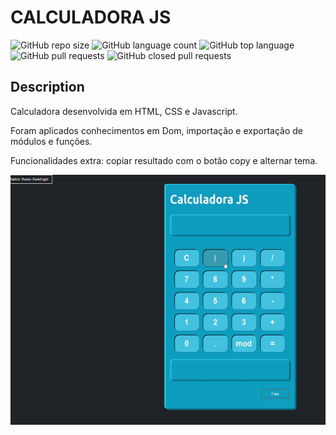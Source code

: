 # CALCULADORA JS
![GitHub repo size](https://img.shields.io/github/repo-size/Diego-Souza-Albuquerque/CALCULADORA-JS?style=plastic)
![GitHub language count](https://img.shields.io/github/languages/count/Diego-Souza-Albuquerque/CALCULADORA-JS?style=plastic)
![GitHub top language](https://img.shields.io/github/languages/top/Diego-Souza-Albuquerque/CALCULADORA-JS?style=plastic)
![GitHub pull requests](https://img.shields.io/github/issues-pr-raw/Diego-Souza-Albuquerque/CALCULADORA-JS?style=plastic)
![GitHub closed pull requests](https://img.shields.io/github/issues-pr-closed-raw/diegoshakan/app_covid19?style=plastic)

## Description
<p>Calculadora desenvolvida em HTML, CSS e Javascript.</p>
<p>Foram aplicados conhecimentos em Dom, importação e exportação de módulos e funções.</p>
<p>Funcionalidades extra: copiar resultado com o botão copy e alternar tema.</p>

<p align="center">
  <img width="560" height="400" src="CALCULATOR.gif">
</p>
